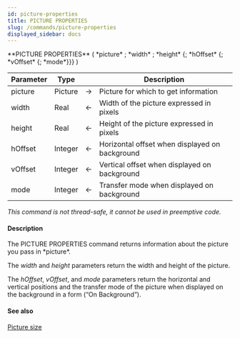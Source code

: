 ```yaml
---
id: picture-properties
title: PICTURE PROPERTIES
slug: /commands/picture-properties
displayed_sidebar: docs
---
```


<!--REF #_command_.PICTURE PROPERTIES.Syntax-->**PICTURE PROPERTIES** ( *picture* ; *width* ; *height* {; *hOffset* {; *vOffset* {; *mode*}}} )<!-- END REF-->
<!--REF #_command_.PICTURE PROPERTIES.Params-->
| Parameter | Type |  | Description |
| --- | --- | --- | --- |
| picture | Picture | &#8594;  | Picture for which to get information |
| width | Real | &#8592; | Width of the picture expressed in pixels |
| height | Real | &#8592; | Height of the picture expressed in pixels |
| hOffset | Integer | &#8592; | Horizontal offset when displayed on background |
| vOffset | Integer | &#8592; | Vertical offset when displayed on background |
| mode | Integer | &#8592; | Transfer mode when displayed on background |

<!-- END REF-->

*This command is not thread-safe, it cannot be used in preemptive code.*


#### Description 

<!--REF #_command_.PICTURE PROPERTIES.Summary-->The PICTURE PROPERTIES command returns information about the picture you pass in *picture*.<!-- END REF-->

The *width* and *height* parameters return the width and height of the picture.

The *hOffset*, *vOffset*, and *mode* parameters return the horizontal and vertical positions and the transfer mode of the picture when displayed on the background in a form (“On Background”).

#### See also 

[Picture size](picture-size.md)  